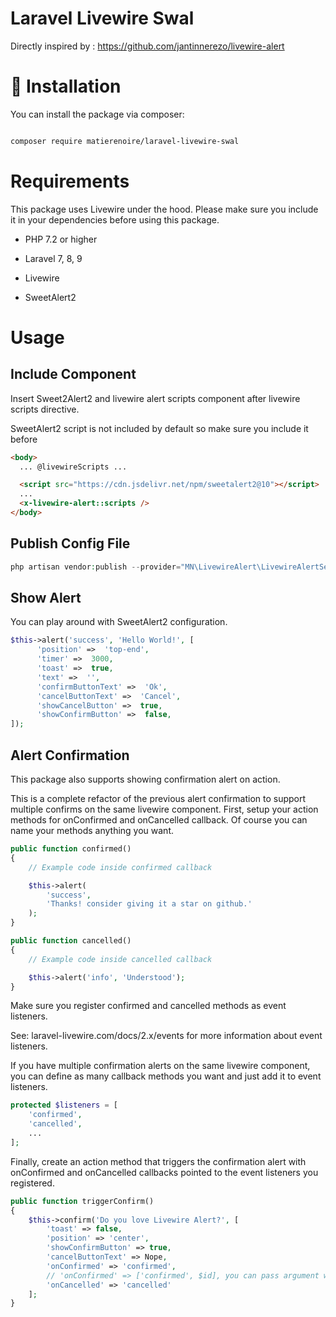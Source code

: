 # Laravel Livewire Swal

Directly inspired by : https://github.com/jantinnerezo/livewire-alert

# :rocket: Installation

You can install the package via composer:

```bash

composer require matierenoire/laravel-livewire-swal

```

# Requirements

This package uses Livewire under the hood. Please make sure you include it in your dependencies before using this package.

- PHP 7.2 or higher

- Laravel 7, 8, 9

- Livewire

- SweetAlert2

# Usage

## Include Component

Insert Sweet2Alert2 and livewire alert scripts component after livewire scripts directive.

SweetAlert2 script is not included by default so make sure you include it before

```html
<body>
  ... @livewireScripts ...

  <script src="https://cdn.jsdelivr.net/npm/sweetalert2@10"></script>
  ...
  <x-livewire-alert::scripts />
</body>
```

## Publish Config File

```php
php artisan vendor:publish --provider="MN\LivewireAlert\LivewireAlertServiceProvider" --tag="config"
```

## Show Alert

You can play around with SweetAlert2 configuration.

```php
$this->alert('success', 'Hello World!', [
      'position' =>  'top-end',
      'timer' =>  3000,
      'toast' =>  true,
      'text' =>  '',
      'confirmButtonText' =>  'Ok',
      'cancelButtonText' =>  'Cancel',
      'showCancelButton' =>  true,
      'showConfirmButton' =>  false,
]);
```

## Alert Confirmation

This package also supports showing confirmation alert on action.

This is a complete refactor of the previous alert confirmation to support multiple confirms on the same livewire component.
First, setup your action methods for onConfirmed and onCancelled callback. Of course you can name your methods anything you want.

```php
public function confirmed()
{
    // Example code inside confirmed callback

    $this->alert(
        'success',
        'Thanks! consider giving it a star on github.'
    );
}

public function cancelled()
{
    // Example code inside cancelled callback

    $this->alert('info', 'Understood');
}
```

Make sure you register confirmed and cancelled methods as event listeners.

See: laravel-livewire.com/docs/2.x/events for more information about event listeners.

If you have multiple confirmation alerts on the same livewire component, you can define as many callback methods you want and just add it to event listeners.

```php
protected $listeners = [
    'confirmed',
    'cancelled',
    ...
];
```

Finally, create an action method that triggers the confirmation alert with onConfirmed and onCancelled callbacks pointed to the event listeners you registered.

```php
public function triggerConfirm()
{
    $this->confirm('Do you love Livewire Alert?', [
        'toast' => false,
        'position' => 'center',
        'showConfirmButton' => true,
        'cancelButtonText' => Nope,
        'onConfirmed' => 'confirmed',
        // 'onConfirmed' => ['confirmed', $id], you can pass argument with array
        'onCancelled' => 'cancelled'
    ];
}
```
